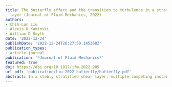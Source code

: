 ```yaml
---
title: The butterfly effect and the transition to turbulence in a stratified shear
  layer (Journal of Fluid Mechanics, 2022)
authors:
- Chih-Lun Liu
- Alexis K Kaminski
- William D Smyth
date: '2022-12-24'
publishDate: '2022-12-24T20:27:50.145368Z'
publication_types:
- article-journal
publication: '*Journal of Fluid Mechanics*'
featured: true
doi: https://doi.org/10.1017/jfm.2022.985
url_pdf: 'publication/liu-2022-butterfly/butterfly.pdf'
abstract: In a stably stratified shear layer, multiple competing instabilities produce sensitivity to small changes in initial conditions, popularly called the butterfly effect (as a flapping wing may alter the weather). Three ensembles of 15 simulated mixing events, identical but for small perturbations to the initial state, are used to explore differences in the route to turbulence, the maximum turbulence level and the total amount and efficiency of mixing accomplished by each event. Comparisons show that a small change in the initial state alters the strength and timing of the primary Kelvin–Helmholtz instability, the subharmonic pairing instability and the various three-dimensional secondary instabilities that lead to turbulence. The effect is greatest in, but not limited to, the parameter regime where pairing and the three-dimensional secondary instabilities are in strong competition. Pairing may be accelerated or prevented; maximum turbulence kinetic energy may vary by up to a factor of 4.6, flux Richardson number by 12 %–15 % and net mixing by a factor of 2.
---
```

